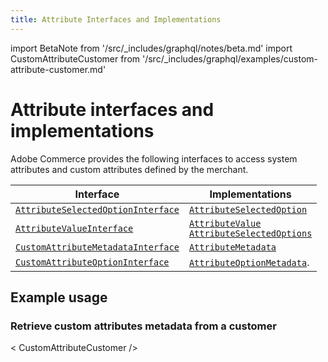 ```yaml
---
title: Attribute Interfaces and Implementations
---
```


import BetaNote from '/src/_includes/graphql/notes/beta.md'
import CustomAttributeCustomer from '/src/_includes/graphql/examples/custom-attribute-customer.md'

# Attribute interfaces and implementations

<BetaNote />

Adobe Commerce provides the following interfaces to access system attributes and custom attributes defined by the merchant.

Interface | Implementations
--- | ---
[`AttributeSelectedOptionInterface`](https://developer.adobe.com/commerce/webapi/graphql-api/beta/index.html#definition-AttributeSelectedOptionInterface) | [`AttributeSelectedOption`](https://developer.adobe.com/commerce/webapi/graphql-api/beta/index.html#definition-AttributeSelectedOption)
[`AttributeValueInterface`](https://developer.adobe.com/commerce/webapi/graphql-api/beta/index.html#definition-AttributeValueInterface) | [`AttributeValue`](https://developer.adobe.com/commerce/webapi/graphql-api/beta/index.html#definition-AttributeValue) <br/>[`AttributeSelectedOptions`](https://developer.adobe.com/commerce/webapi/graphql-api/beta/index.html#definition-AttributeSelectedOptions)
[`CustomAttributeMetadataInterface`](https://developer.adobe.com/commerce/webapi/graphql-api/beta/index.html#definition-CustomerAttributeMetadata) | [`AttributeMetadata`](https://developer.adobe.com/commerce/webapi/graphql-api/beta/index.html#definition-AttributeMetadata)
[`CustomAttributeOptionInterface`](https://developer.adobe.com/commerce/webapi/graphql-api/beta/index.html#definition-CustomAttributeOptionInterface) | [`AttributeOptionMetadata`](https://developer.adobe.com/commerce/webapi/graphql-api/beta/index.html#definition-AttributeOptionMetadata).

## Example usage

### Retrieve custom attributes metadata from a customer

< CustomAttributeCustomer />

